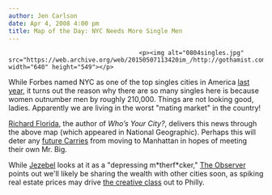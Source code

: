 ```yaml
---
author: Jen Carlson
date: Apr 4, 2008 4:00 pm
title: Map of the Day: NYC Needs More Single Men
---
```


	
										<p><img alt="0804singles.jpg" src="https://web.archive.org/web/20150507113420im_/http://gothamist.com/attachments/arts_jen/0804singles.jpg" width="640" height="549"></p>

<p>While Forbes named NYC as one of the top singles cities in America <a href="https://web.archive.org/web/20150507113420/http://gothamist.com/2007/08/26/single_in_the_c.php">last year</a>, it turns out the reason why there are so many singles here is because women outnumber men by roughly 210,000. Things are not looking good, ladies. Apparently we are living in the worst &quot;mating market&quot; in the country! </p>

<p><a href="https://web.archive.org/web/20150507113420/http://creativeclass.typepad.com/thecreativityexchange/2007/04/the_singles_map.html">Richard Florida</a>, the author of <em>Who&#x2019;s Your City?</em>, delivers this news through the above map (which appeared in National Geographic). Perhaps this will deter any <a href="https://web.archive.org/web/20150507113420/http://gothamist.com/2008/04/02/sjp_warns_futur.php">future Carries</a> from moving to Manhattan in hopes of meeting their own Mr. Big. </p>

<p>While <a href="https://web.archive.org/web/20150507113420/http://jezebel.com/375142/a-statistical-guide-to-why-youre-not-getting-laid">Jezebel</a>  looks at it as a &quot;depressing m*therf*cker,&quot; <a href="https://web.archive.org/web/20150507113420/http://www.observer.com/2008/straight-women-new-york-citys-mating-market-worst-country/">The Observer</a> points out we&apos;ll likely be sharing the wealth with other cities soon, as spiking real estate prices may drive <a href="https://web.archive.org/web/20150507113420/http://gothamist.com/2008/03/07/bk.php">the creative class</a> out to Philly.</p>					
										
									
				